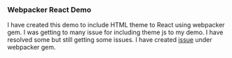 ### Webpacker React Demo

I have created this demo to include HTML theme to React using webpacker gem. I was getting to many issue for including theme js to my demo. I have resolved some but still getting some issues. I have created [issue](https://github.com/rails/webpacker/issues/1060) under webpacker gem.
